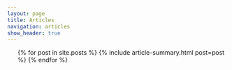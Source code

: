 ```yaml
---
layout: page
title: Articles
navigation: articles
show_header: true
---
```


<ul class="post-summaries-container">
  {% for post in site.posts %}
    {% include article-summary.html post=post %}
  {% endfor %}
</ul>